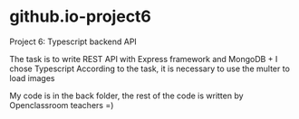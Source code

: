 # github.io-project6

Project 6: Typescript backend API

The task is to write REST API with Express framework and MongoDB + I chose Typescript
According to the task, it is necessary to use the multer to load images

My code is in the back folder, the rest of the code is written by Openclassroom teachers =)
